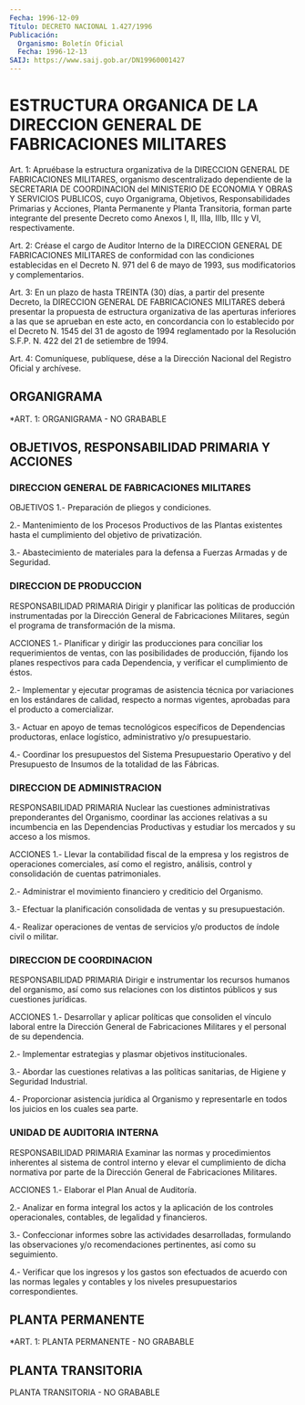 ```yaml
---
Fecha: 1996-12-09
Título: DECRETO NACIONAL 1.427/1996
Publicación:
  Organismo: Boletín Oficial
  Fecha: 1996-12-13
SAIJ: https://www.saij.gob.ar/DN19960001427
---
```

# ESTRUCTURA ORGANICA DE LA DIRECCION GENERAL DE FABRICACIONES MILITARES

<a id="1"></a>
Art. 1: Apruébase la estructura organizativa de la DIRECCION GENERAL DE FABRICACIONES MILITARES, organismo descentralizado dependiente de la SECRETARIA DE COORDINACION del MINISTERIO DE ECONOMIA Y OBRAS Y SERVICIOS PUBLICOS, cuyo Organigrama, Objetivos, Responsabilidades Primarias y Acciones, Planta Permanente y Planta Transitoria, forman parte integrante del presente Decreto como Anexos I, II, IIIa, IIIb, IIIc y VI, respectivamente.

<a id="2"></a>
Art. 2: Créase el cargo de Auditor Interno de la DIRECCION GENERAL DE FABRICACIONES MILITARES de conformidad con las condiciones establecidas en el Decreto N. 971 del 6 de mayo de 1993, sus modificatorios y complementarios.

<a id="3"></a>
Art. 3: En un plazo de hasta TREINTA (30) días, a partir del presente Decreto, la DIRECCION GENERAL DE FABRICACIONES MILITARES deberá presentar la propuesta de estructura organizativa de las aperturas inferiores a las que se aprueban en este acto, en concordancia con lo establecido por el Decreto N. 1545 del 31 de agosto de 1994 reglamentado por la Resolución S.F.P. N. 422 del 21 de setiembre de 1994.

<a id="4"></a>
Art. 4: Comuníquese, publíquese, dése a la Dirección Nacional del Registro Oficial y archívese.

## ORGANIGRAMA

<a id="1"></a>
*ART. 1: ORGANIGRAMA - NO GRABABLE

## OBJETIVOS, RESPONSABILIDAD PRIMARIA Y ACCIONES

### DIRECCION GENERAL DE FABRICACIONES MILITARES

<a id="1"></a>
OBJETIVOS 1.- Preparación de pliegos y condiciones.

2.- Mantenimiento de los Procesos Productivos de las Plantas existentes hasta el cumplimiento del objetivo de privatización.

3.- Abastecimiento de materiales para la defensa a Fuerzas Armadas y de Seguridad.

### DIRECCION DE PRODUCCION

<a id="2"></a>
RESPONSABILIDAD PRIMARIA Dirigir y planificar las políticas de producción instrumentadas por la Dirección General de Fabricaciones Militares, según el programa de transformación de la misma.

ACCIONES 1.- Planificar y dirigir las producciones para conciliar los requerimientos de ventas, con las posibilidades de producción, fijando los planes respectivos para cada Dependencia, y verificar el cumplimiento de éstos.

2.- Implementar y ejecutar programas de asistencia técnica por variaciones en los estándares de calidad, respecto a normas vigentes, aprobadas para el producto a comercializar.

3.- Actuar en apoyo de temas tecnológicos específicos de Dependencias productoras, enlace logístico, administrativo y/o presupuestario.

4.- Coordinar los presupuestos del Sistema Presupuestario Operativo y del Presupuesto de Insumos de la totalidad de las Fábricas.

### DIRECCION DE ADMINISTRACION

<a id="3"></a>
RESPONSABILIDAD PRIMARIA Nuclear las cuestiones administrativas preponderantes del Organismo, coordinar las acciones relativas a su incumbencia en las Dependencias Productivas y estudiar los mercados y su acceso a los mismos.

ACCIONES 1.- Llevar la contabilidad fiscal de la empresa y los registros de operaciones comerciales, así como el registro, análisis, control y consolidación de cuentas patrimoniales.

2.- Administrar el movimiento financiero y crediticio del Organismo.

3.- Efectuar la planificación consolidada de ventas y su presupuestación.

4.- Realizar operaciones de ventas de servicios y/o productos de índole civil o militar.

### DIRECCION DE COORDINACION

<a id="4"></a>
RESPONSABILIDAD PRIMARIA Dirigir e instrumentar los recursos humanos del organismo, así como sus relaciones con los distintos públicos y sus cuestiones jurídicas.

ACCIONES 1.- Desarrollar y aplicar políticas que consoliden el vínculo laboral entre la Dirección General de Fabricaciones Militares y el personal de su dependencia.

2.- Implementar estrategias y plasmar objetivos institucionales.

3.- Abordar las cuestiones relativas a las políticas sanitarias, de Higiene y Seguridad Industrial.

4.- Proporcionar asistencia jurídica al Organismo y representarle en todos los juicios en los cuales sea parte.

### UNIDAD DE AUDITORIA INTERNA

<a id="5"></a>
RESPONSABILIDAD PRIMARIA Examinar las normas y procedimientos inherentes al sistema de control interno y elevar el cumplimiento de dicha normativa por parte de la Dirección General de Fabricaciones Militares.

ACCIONES 1.- Elaborar el Plan Anual de Auditoría.

2.- Analizar en forma integral los actos y la aplicación de los controles operacionales, contables, de legalidad y financieros.

3.- Confeccionar informes sobre las actividades desarrolladas, formulando las observaciones y/o recomendaciones pertinentes, así como su seguimiento.

4.- Verificar que los ingresos y los gastos son efectuados de acuerdo con las normas legales y contables y los niveles presupuestarios correspondientes.

## PLANTA PERMANENTE

<a id="1"></a>
*ART. 1: PLANTA PERMANENTE - NO GRABABLE

## PLANTA TRANSITORIA

<a id="1"></a>
PLANTA TRANSITORIA - NO GRABABLE